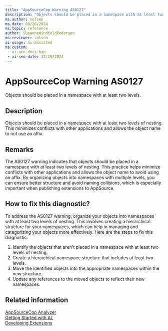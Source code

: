 ```yaml
---
title: "AppSourceCop Warning AS0127"
description: "Objects should be placed in a namespace with at least two levels of nesting."
ms.author: solsen
ms.date: 08/26/2024
ms.topic: reference
author: SusanneWindfeldPedersen
ms.reviewer: solsen
ai-usage: ai-assisted
ms.custom:
 - ai-gen-docs-bap
 - ai-seo-date: 12/19/2024
---
```

[//]: # (START>DO_NOT_EDIT)
[//]: # (IMPORTANT:Do not edit any of the content between here and the END>DO_NOT_EDIT.)
[//]: # (Any modifications should be made in the .xml files in the ModernDev repo.)
# AppSourceCop Warning AS0127
Objects should be placed in a namespace with at least two levels.

## Description
Objects should be placed in a namespace with at least two levels of nesting. This minimizes conflicts with other applications and allows the object name to not use an affix.

[//]: # (IMPORTANT: END>DO_NOT_EDIT)

## Remarks

The AS0127 warning indicates that objects should be placed in a namespace with at least two levels of nesting. This practice helps minimize conflicts with other applications and allows the object name to avoid using an affix. By organizing objects into namespaces with multiple levels, you can ensure better structure and avoid naming collisions, which is especially important when publishing extensions to AppSource.

## How to fix this diagnostic?

To address the AS0127 warning, organize your objects into namespaces with at least two levels of nesting. This involves creating a hierarchical structure for your namespaces, which can help in managing and categorizing your objects more effectively. Here are the steps to fix this diagnostic:

1. Identify the objects that aren't placed in a namespace with at least two levels of nesting.
2. Create a hierarchical namespace structure that includes at least two levels.
3. Move the identified objects into the appropriate namespaces within the new structure.
4. Update any references to the moved objects to reflect their new namespaces.

## Related information

[AppSourceCop Analyzer](appsourcecop.md)  
[Getting Started with AL](../devenv-get-started.md)  
[Developing Extensions](../devenv-dev-overview.md)  